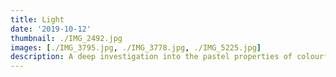 ```yaml
---
title: Light
date: '2019-10-12'
thumbnail: ./IMG_2492.jpg
images: [./IMG_3795.jpg, ./IMG_3778.jpg, ./IMG_5225.jpg]
description: A deep investigation into the pastel properties of colourful fruit and their psychological effects on hamsters
---
```

